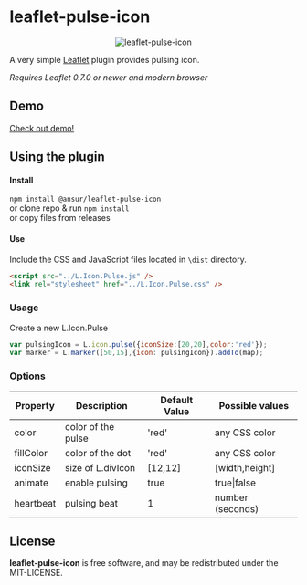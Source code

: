leaflet-pulse-icon
=====================
<div style="text-align:center" align="center">
  <img src="http://mapshakers.github.io/projects/leaflet-pulse-icon/leaflet-pulsing-icon.gif" alt="leaflet-pulse-icon" />
</div>

A very simple [Leaflet](http://leafletjs.com) plugin provides pulsing icon.

*Requires Leaflet 0.7.0 or newer and modern browser*

## Demo
[Check out demo!](http://mapshakers.github.io/projects/leaflet-pulse-icon)
## Using the plugin
#### Install
`npm install @ansur/leaflet-pulse-icon` </br>
or clone repo & run `npm install` </br>
or copy files from releases 

#### Use
Include the CSS and JavaScript files located in ```\dist``` directory.
```html
<script src="../L.Icon.Pulse.js" />
<link rel="stylesheet" href="../L.Icon.Pulse.css" />
```

### Usage
Create a new L.Icon.Pulse

```javascript
var pulsingIcon = L.icon.pulse({iconSize:[20,20],color:'red'});
var marker = L.marker([50,15],{icon: pulsingIcon}).addTo(map);
```
### Options
| Property        | Description            | Default Value | Possible  values         |
| --------------- | ---------------------- | ------------- | ------------------------ |
| color           | color of the pulse     | 'red'         | any CSS color            |
| fillColor       | color of the dot       | 'red'         | any CSS color            |
| iconSize        | size of L.divIcon      | [12,12]       | <Point> [width,height]   |
| animate         | enable pulsing         | true          | true\|false              |
| heartbeat       | pulsing beat           | 1             | number (seconds)         |

## License
**leaflet-pulse-icon** is free software, and may be redistributed under the MIT-LICENSE.


